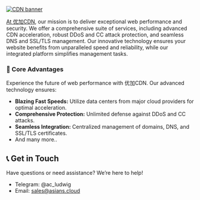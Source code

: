 [![CDN banner](https://github.com/user-attachments/assets/f4444ea3-7dba-45fa-861f-926d848bb8e0)](https://ujcdn.com/)

[At 优加CDN](https://ujcdn.com/), our mission is to deliver exceptional web performance and security. We offer a comprehensive suite of services, including advanced CDN acceleration, robust DDoS and CC attack protection, and seamless DNS and SSL/TLS management. Our innovative technology ensures your website benefits from unparalleled speed and reliability, while our integrated platform simplifies management tasks.

### 🚀 Core Advantages

Experience the future of web performance with 优加CDN. Our advanced technology ensures:
  - **Blazing Fast Speeds:** Utilize data centers from major cloud providers for optimal acceleration.
  - **Comprehensive Protection:** Unlimited defense against DDoS and CC attacks.
  - **Seamless Integration:** Centralized management of domains, DNS, and SSL/TLS certificates.
  - And many more..

## 📞 Get in Touch

Have questions or need assistance? We’re here to help!
  - Telegram: @ac_ludwig
  - Email: sales@asians.cloud
